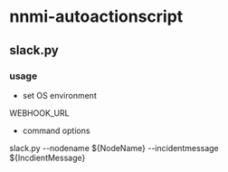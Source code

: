 # nnmi-autoactionscript

## slack.py

### usage

- set OS environment

WEBHOOK_URL

- command options

slack.py --nodename ${NodeName} --incidentmessage ${IncdientMessage}

